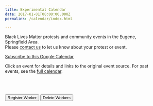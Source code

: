 ```yaml
---
title: Experimental Calendar
date: 2017-01-01T00:00:00.000Z
permalink: /calendar/index.html

---
```

<p>Black Lives Matter protests and community events in the Eugene, Springfield Area.<br> Please <a href="/contact/">contact us</a> to let us know about your protest or event.</p>

<div class="cal-container">
  <div id="calendar"></div>
</div>
<p><a href="https://calendar.google.com/calendar?cid=b2htZGIyMHFxdmZrazlnajUzdGdpNzNzdGtAZ3JvdXAuY2FsZW5kYXIuZ29vZ2xlLmNvbQ" target="_blank">Subscribe to this Google Calendar</a></p>
<p>Click an event for details and links to the original event source. For past events, see the <a href="https://calendar.google.com/calendar/embed?src=ohmdb20qqvfkk9gj53tgi73stk%40group.calendar.google.com&ctz=America%2FLos_Angeles" target="_blank">full calendar</a>.</p>

<button style="margin-top: 4em" onclick="registerServiceWorker()">Register Worker</button>
<button style="margin-top: 1em" onclick="deleteServiceWorkers()">Delete Workers</button>

<!-- temporary service worker deleter -->
<script>
  function deleteServiceWorkers() {
    console.log('attempting to delete workers');
    navigator.serviceWorker.getRegistrations().then(function(registrations) {
      for(let registration of registrations) {
        console.log(registration);
        registration.unregister()
      } 
    })
  }

  function registerServiceWorker() {
    console.log('attempting to register a worker');
    if ('serviceWorker' in navigator) {
      navigator.serviceWorker.register('/simpleSW.js')
        .then((reg) => {
          // registration worked
          console.log('Registration succeeded. Scope is ' + reg.scope);
        }).catch((error) => {
          // registration failed
          console.log('Registration failed with ' + error);
        });
    }
  }

</script>

